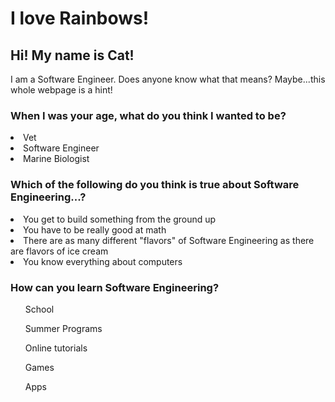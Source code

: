 <!-- … -->
<style>
  .no:hover {background-color:red;}
  .yes:hover {background-color:green;}
</style>
<!-- … -->

<h1>I love Rainbows!</h1>

<h2>Hi! My name is Cat!</h2>

I am a Software Engineer. Does anyone know what that means? Maybe...this whole webpage is a hint!

<h3>When I was your age, what do you think I wanted to be? </h3>
<li class="no">Vet</li>
<li class="no">Software Engineer</li>
<li class="yes">Marine Biologist</li>

<h3>Which of the following do you think is true about Software Engineering...?</h3>

<li class="yes">You get to build something from the ground up</li>
<li class="no">You have to be really good at math</li>
<li class="yes">There are as many different "flavors" of Software Engineering as there are flavors of ice cream</li>
<li class="no">You know everything about computers</li>


<h3>How can you learn Software Engineering?</h3>
<ul>School</ul>
<ul>Summer Programs</ul>
<ul>Online tutorials</ul>
<ul>Games</ul>
<ul>Apps</ul>

